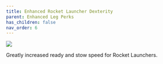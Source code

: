 ```yaml
---
title: Enhanced Rocket Launcher Dexterity
parent: Enhanced Leg Perks
has_children: false
nav_order: 6
---
```


![](https://bungie.net/common/destiny2_content/icons/6a22abce85db7cbb38fd43bd454c5d14.png)

Greatly increased ready and stow speed for Rocket Launchers.
